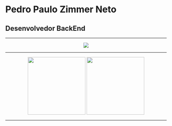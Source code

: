 # Pedro Paulo Zimmer Neto
## Desenvolvedor BackEnd


<hr/>
<p align="center">
  <a href="https://skillicons.dev">
    <img src="https://skillicons.dev/icons?i=aws,azure,dotnet,cs,java,github,vscode" />
  </a>
</p>
<hr/>
 
<div>
<p align="center">
<img loading="lazy" height="180em" src="https://github-readme-stats.vercel.app/api?username=Zimmer-PedroPaulo&theme=dracula&show_icons=true&hide_border=true&count_private=true"/>
<img loading="lazy" height="180em" src="https://github-readme-stats.vercel.app/api/top-langs/?username=Zimmer-PedroPaulo&theme=dracula&show_icons=true&hide_border=true&layout=compact"/>
</p>
</div>

<hr/>
